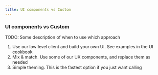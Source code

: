 ```yaml
---
title: UI components vs Custom
---
```


### UI components vs Custom

TODO: Some description of when to use which approach

1. Use our low level client and build your own UI. See examples in the UI cookbook
2. Mix & match. Use some of our UX components, and replace them as needed
3. Simple theming. This is the fastest option if you just want calling
